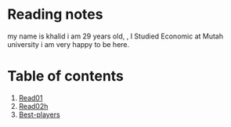 # Reading notes

my name is khalid i am 29 years old, , I Studied Economic at Mutah university i am very happy to be here.

# Table of contents
1. [Read01](https://khalidjilal.github.io/Read01/)
2. [Read02h](https://khalidjilal.github.io/Read02/)
3. [Best-players](https://khalidjilal.github.io/Best-players/)
